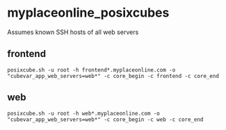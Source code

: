 # myplaceonline_posixcubes

Assumes known SSH hosts of all web servers
    
## frontend

    posixcube.sh -u root -h frontend*.myplaceonline.com -o "cubevar_app_web_servers=web*" -c core_begin -c frontend -c core_end

## web

    posixcube.sh -u root -h web*.myplaceonline.com -o "cubevar_app_web_servers=web*" -c core_begin -c web -c core_end

